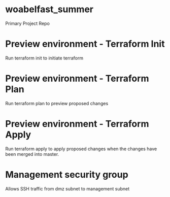 # woabelfast_summer
Primary Project Repo

# Preview environment - Terraform Init

Run terraform init to initiate terraform

# Preview environment - Terraform Plan

Run terraform plan to preview proposed changes

# Preview environment - Terraform Apply

Run terraform apply to apply proposed changes when the changes have been merged into master.

# Management security group

Allows SSH traffic from dmz subnet to management subnet